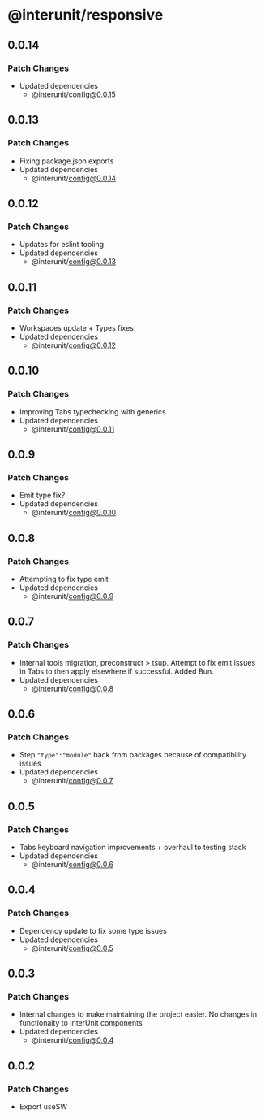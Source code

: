 # @interunit/responsive

## 0.0.14

### Patch Changes

- Updated dependencies
  - @interunit/config@0.0.15

## 0.0.13

### Patch Changes

- Fixing package.json exports
- Updated dependencies
  - @interunit/config@0.0.14

## 0.0.12

### Patch Changes

- Updates for eslint tooling
- Updated dependencies
  - @interunit/config@0.0.13

## 0.0.11

### Patch Changes

- Workspaces update + Types fixes
- Updated dependencies
  - @interunit/config@0.0.12

## 0.0.10

### Patch Changes

- Improving Tabs typechecking with generics
- Updated dependencies
  - @interunit/config@0.0.11

## 0.0.9

### Patch Changes

- Emit type fix?
- Updated dependencies
  - @interunit/config@0.0.10

## 0.0.8

### Patch Changes

- Attempting to fix type emit
- Updated dependencies
  - @interunit/config@0.0.9

## 0.0.7

### Patch Changes

- Internal tools migration, preconstruct > tsup. Attempt to fix emit issues in Tabs to then apply elsewhere if successful. Added Bun.
- Updated dependencies
  - @interunit/config@0.0.8

## 0.0.6

### Patch Changes

- Step `"type":"module"` back from packages because of compatibility issues
- Updated dependencies
  - @interunit/config@0.0.7

## 0.0.5

### Patch Changes

- Tabs keyboard navigation improvements + overhaul to testing stack
- Updated dependencies
  - @interunit/config@0.0.6

## 0.0.4

### Patch Changes

- Dependency update to fix some type issues
- Updated dependencies
  - @interunit/config@0.0.5

## 0.0.3

### Patch Changes

- Internal changes to make maintaining the project easier. No changes in functionaity to InterUnit components
- Updated dependencies
  - @interunit/config@0.0.4

## 0.0.2

### Patch Changes

- Export useSW
